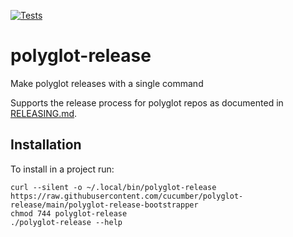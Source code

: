 [![Tests](https://github.com/cucumber/polyglot-release/actions/workflows/main.yml/badge.svg)](https://github.com/cucumber/polyglot-release/actions/workflows/main.yml)

# polyglot-release
Make polyglot releases with a single command

Supports the release process for polyglot repos as documented in [RELEASING.md](https://github.com/cucumber/.github/blob/main/RELEASING.md).

## Installation

To install in a project run:

```shell
curl --silent -o ~/.local/bin/polyglot-release https://raw.githubusercontent.com/cucumber/polyglot-release/main/polyglot-release-bootstrapper
chmod 744 polyglot-release
./polyglot-release --help
```

